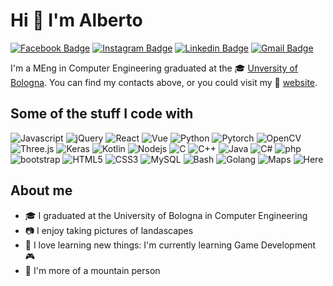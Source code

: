 # Hi 👋 I'm Alberto
[![Facebook Badge](https://img.shields.io/badge/-Alberto%20Jesu-036ee4?style=flat-square&labelColor=036ee4&logo=Facebook&logoColor=white&link=https://facebook.com/alberto.jesu)](https://facebook.com/alberto.jesu) [![Instagram Badge](https://img.shields.io/badge/-@albjerto-d9525d?style=flat-square&labelColor=d9525d&logo=Instagram&logoColor=white&link=https://instagram.com/albjerto)](https://instagram.com/albjerto) [![Linkedin Badge](https://img.shields.io/badge/-Alberto%20Jesu-blue?style=flat-square&logo=Linkedin&logoColor=white&link=https://www.linkedin.com/in/alberto-jesu/)](https://www.linkedin.com/in/alberto-jesu/) [![Gmail Badge](https://img.shields.io/badge/-alberto.jesu1995@gmail.com-c14438?style=flat-square&logo=Gmail&logoColor=white&link=mailto:alberto.jesu1995@gmail.com)](mailto:alberto.jesu1995@gmail.com)

I'm a MEng in Computer Engineering graduated at the 🎓 [Unversity of Bologna](https://corsi.unibo.it/2cycle/ComputerEngineering). You can find my contacts above, or you could visit my :milky_way: [website](https://www.albertojesu.com).

## Some of the stuff I code with
<p>
  <img alt="Javascript" src="https://img.shields.io/badge/-Javascript-323330?style=flat-square&logo=javascript&logoColor=efd81c" />
  <img alt="jQuery" src="https://img.shields.io/badge/-jQuery-0969ad?style=flat-square&logo=jQuery&logoColor=79cff5" />
  <img alt="React" src="https://img.shields.io/badge/-React-282c34?style=flat-square&logo=react&logoColor=61dafb" />
  <img alt="Vue" src="https://img.shields.io/badge/-Vue.js-32475b?style=flat-square&logo=vue.js&logoColor=3fb27f" />
  <img alt="Python" src="https://img.shields.io/badge/-python-1f425f?style=flat-square&logo=python&logoColor=ffe05c" />
  <img alt="Pytorch" src="https://img.shields.io/badge/-Pytorch-231e42?style=flat-square&logo=Pytorch&logoColor=e14731" />
  <img alt="OpenCV" src="https://img.shields.io/badge/-OpenCV-222?style=flat-square&logo=OpenCV&logoColor=red" />
  <img alt="Three.js" src="https://img.shields.io/badge/-Three.js-222?style=flat-square&logo=Three.js&logoColor=white" />
  <!--<img alt="Bash" src="https://img.shields.io/badge/-Bash-333333?style=flat-square&logo=bash&logoColor=6da55f" /> -->
  <img alt="Keras" src="https://img.shields.io/badge/-Keras-d00000?style=flat-square&logo=Keras&logoColor=white" /> 
  <img alt="Kotlin" src="https://img.shields.io/badge/-Kotlin-6b70db?style=flat-square&logo=Kotlin&logoColor=f1850b" />
  <img alt="Nodejs" src="https://img.shields.io/badge/-Nodejs-333333?style=flat-square&logo=Node.js&logoColor=6da55f" />
  <img alt="C" src="https://img.shields.io/badge/-C-00599c?style=flat-square&logo=c&logoColor=white" />
  <img alt="C++" src="https://img.shields.io/badge/-C%2B%2B-6195cb?style=flat-square&logo=C%2B%2B&logoColor=white" />
  <img alt="Java" src="https://img.shields.io/badge/-Java-055981?style=flat-square&logo=Java&logoColor=f8981e" />
  <img alt="C#" src="https://img.shields.io/badge/-C%23-1e9923?style=flat-square&logo=C-sharp&logoColor=white" />
  <img alt="php" src="https://img.shields.io/badge/-php-black?style=flat-square&logo=php&logoColor=858ebb" />
  <img alt="bootstrap" src="https://img.shields.io/badge/-Bootstrap-5f4686?style=flat-square&logo=Bootstrap&logoColor=white" />
  <img alt="HTML5" src="https://img.shields.io/badge/-HTML5-e96228?style=flat-square&logo=HTML5&logoColor=white" />
  <img alt="CSS3" src="https://img.shields.io/badge/-CSS3-2862ea?style=flat-square&logo=CSS3&logoColor=white" />
  <img alt="MySQL" src="https://img.shields.io/badge/-MySQL-333333?style=flat-square&logo=MySQL&logoColor=6da55f" />
  <img alt="Bash" src="https://img.shields.io/badge/-Bash-black?style=flat-square&logo=GNU%20Bash&logoColor=white" />
  <img alt="Golang" src="https://img.shields.io/badge/Golang-00ADD8?style=flat-square&logo=go&logoColor=white" />
  <img alt="Maps" src="https://img.shields.io/badge/Maps-323330?style=flat-square&logo=Google%20Maps&logoColor=red" />
  <img alt="Here" src="https://img.shields.io/badge/Here-323330?style=flat-square&logo=Here&logoColor=white" />
 </p>
 
 ## About me
 - 🎓 I graduated at the University of Bologna in Computer Engineering
 - 📷 I enjoy taking pictures of landascapes
 - 🔭 I love learning new things: I'm currently learning Game Development 🎮
 - :mount_fuji: I'm more of a mountain person
